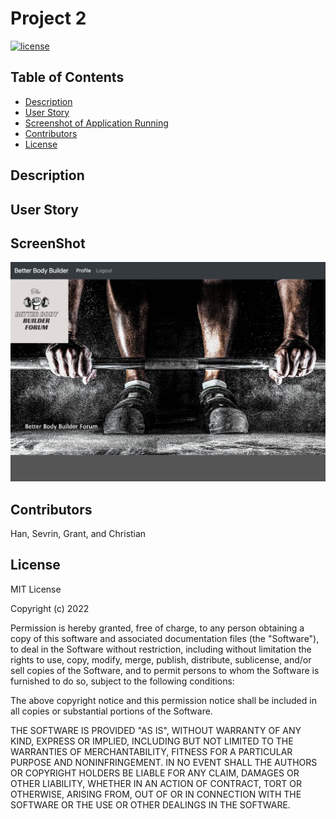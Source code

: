 # Project 2 

[![license](https://img.shields.io/static/v1?label=license&message=MIT&color=yellow)](https://opensource.org/licenses/MIT)

## Table of Contents

- [Description](#description)
- [User Story](#user-story)
- [Screenshot of Application Running](#screenshot)
- [Contributors](#contributors)
- [License](#license)

## Description


## User Story


## ScreenShot

![Screenshot](./public/assets/img/screenshot.png)

## Contributors

Han, Sevrin, Grant, and Christian

## License

MIT License

Copyright (c) 2022

Permission is hereby granted, free of charge, to any person obtaining a copy
of this software and associated documentation files (the "Software"), to deal
in the Software without restriction, including without limitation the rights
to use, copy, modify, merge, publish, distribute, sublicense, and/or sell
copies of the Software, and to permit persons to whom the Software is
furnished to do so, subject to the following conditions:

The above copyright notice and this permission notice shall be included in all
copies or substantial portions of the Software.

THE SOFTWARE IS PROVIDED "AS IS", WITHOUT WARRANTY OF ANY KIND, EXPRESS OR
IMPLIED, INCLUDING BUT NOT LIMITED TO THE WARRANTIES OF MERCHANTABILITY,
FITNESS FOR A PARTICULAR PURPOSE AND NONINFRINGEMENT. IN NO EVENT SHALL THE
AUTHORS OR COPYRIGHT HOLDERS BE LIABLE FOR ANY CLAIM, DAMAGES OR OTHER
LIABILITY, WHETHER IN AN ACTION OF CONTRACT, TORT OR OTHERWISE, ARISING FROM,
OUT OF OR IN CONNECTION WITH THE SOFTWARE OR THE USE OR OTHER DEALINGS IN THE
SOFTWARE.